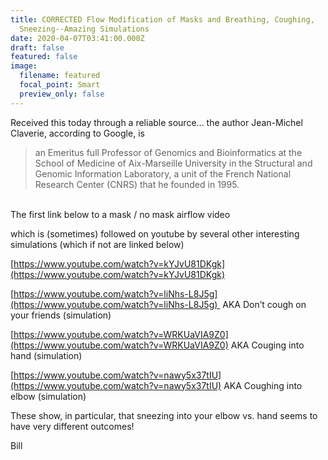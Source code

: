 ```yaml
---
title: CORRECTED Flow Modification of Masks and Breathing, Coughing,
  Sneezing--Amazing Simulations
date: 2020-04-07T03:41:00.000Z
draft: false
featured: false
image:
  filename: featured
  focal_point: Smart
  preview_only: false
---
```

Received this today through a reliable source… the author Jean-Michel Claverie, according to Google, is

> an Emeritus full Professor of Genomics and Bioinformatics at the School of Medicine of Aix-Marseille University in the Structural and Genomic Information Laboratory, a unit of the French National Research Center (CNRS) that he founded in 1995.

\
The first link below to a mask / no mask airflow video

which is (sometimes) followed on youtube by several other interesting simulations (which if not are linked below)

[https://www.youtube.com/watch?​v=kYJvU81DKgk](https://www.youtube.com/watch?v=kYJvU81DKgk)

[https://www.youtube.com/watch?​v=liNhs-L8J5g](https://www.youtube.com/watch?v=liNhs-L8J5g)  AKA Don’t cough on your friends (simulation)

[https://www.youtube.com/watch?​v=WRKUaVIA9Z0](https://www.youtube.com/watch?v=WRKUaVIA9Z0) AKA Couging into hand (simulation)

[https://www.youtube.com/watch?​v=nawy5x37tIU](https://www.youtube.com/watch?v=nawy5x37tIU) AKA Coughing into elbow (simulation)

These show, in particular, that sneezing into your elbow vs. hand seems to have very different outcomes!



Bill